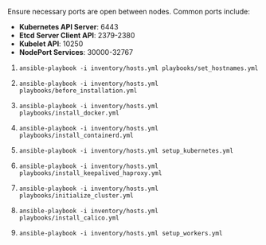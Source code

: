 Ensure necessary ports are open between nodes. Common ports include:

- **Kubernetes API Server**: 6443
- **Etcd Server Client API**: 2379-2380
- **Kubelet API**: 10250
- **NodePort Services**: 30000-32767


1. `ansible-playbook -i inventory/hosts.yml playbooks/set_hostnames.yml`

2. `ansible-playbook -i inventory/hosts.yml playbooks/before_installation.yml`

3. `ansible-playbook -i inventory/hosts.yml playbooks/install_docker.yml`

4. `ansible-playbook -i inventory/hosts.yml playbooks/install_containerd.yml`

5. `ansible-playbook -i inventory/hosts.yml setup_kubernetes.yml`

6. `ansible-playbook -i inventory/hosts.yml playbooks/install_keepalived_haproxy.yml`

7. `ansible-playbook -i inventory/hosts.yml playbooks/initialize_cluster.yml`

8. `ansible-playbook -i inventory/hosts.yml playbooks/install_calico.yml`

9. `ansible-playbook -i inventory/hosts.yml setup_workers.yml`

